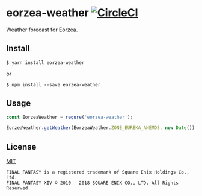 # eorzea-weather [![CircleCI](https://circleci.com/gh/flowercartelet/eorzea-weather.svg?style=shield)](https://circleci.com/gh/flowercartelet/eorzea-weather)

Weather forecast for Eorzea.

## Install

```console
$ yarn install eorzea-weather
```

or

```console
$ npm install --save eorzea-weather
```

## Usage

```javascript
const EorzeaWeather = requre('eorzea-weather');

EorzeaWeather.getWeather(EorzeaWeather.ZONE_EUREKA_ANEMOS, new Date()); // Gales
```

## License

[MIT](LICENSE)

```plain
FINAL FANTASY is a registered trademark of Square Enix Holdings Co., Ltd.
FINAL FANTASY XIV © 2010 - 2018 SQUARE ENIX CO., LTD. All Rights Reserved.
```
